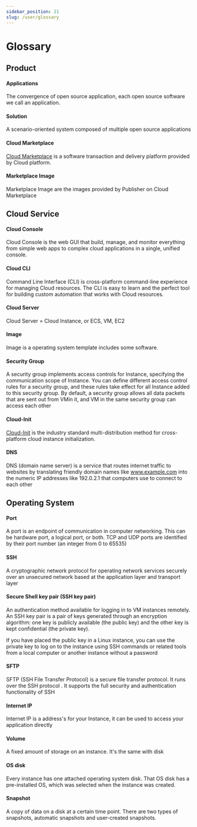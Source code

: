 ```yaml
---
sidebar_position: 21
slug: /user/glossary
---
```


# Glossary

## Product

#### Applications

The convergence of open source application, each open source software we call an application.

#### Solution

A scenario-oriented system composed of multiple open source applications

#### Cloud Marketplace

[Cloud Marketplace](../buy/subscription) is a software transaction and delivery platform provided by Cloud platform.

#### Marketplace Image

Marketplace Image are the images provided by Publisher on Cloud Marketplace

## Cloud Service

#### Cloud Console 

Cloud Console is the web GUI that build, manage, and monitor everything from simple web apps to complex cloud applications in a single, unified console.

#### Cloud CLI

Command Line Interface (CLI) is cross-platform command-line experience for managing Cloud resources. The CLI is easy to learn and the perfect tool for building custom automation that works with Cloud resources.

#### Cloud Server

Cloud Server = Cloud Instance, or ECS, VM, EC2

#### Image

Image is a operating system template includes some software.  

#### Security Group

A security group implements access controls for Instance, specifying the communication scope of Instance. You can define different access control rules for a security group, and these rules take effect for all Instance added to this security group. By default, a security group allows all data packets that are sent out from VMin it, and VM in the same security group can access each other

#### Cloud-Init

[Cloud-Init](https://cloud-init.io/) is the industry standard multi-distribution method for cross-platform cloud instance initialization. 

#### DNS

DNS (domain name server) is a service that routes internet traffic to websites by translating friendly domain names like www.example.com into the numeric IP addresses like 192.0.2.1 that computers use to connect to each other

## Operating System

#### Port

A port is an endpoint of communication in computer networking. This can be hardware port, a logical port, or both. TCP and UDP ports are identified by their port number (an integer from 0 to 65535)

#### SSH

A cryptographic network protocol for operating network services securely over an unsecured network based at the application layer and transport layer

#### Secure Shell key pair (SSH key pair)

An authentication method available for logging in to VM instances remotely. An SSH key pair is a pair of keys generated through an encryption algorithm: one key is publicly available (the public key) and the other key is kept confidential (the private key).  

If you have placed the public key in a Linux instance, you can use the private key to log on to the instance using SSH commands or related tools from a local computer or another instance without a password

#### SFTP

SFTP (SSH File Transfer Protocol) is a secure file transfer protocol. It runs over the SSH protocol . It supports the full security and authentication functionality of SSH

#### Internet IP

Internet IP is a address's for your Instance, it can be used to access your application directly

#### Volume

A fixed amount of storage on an instance. It's the same with disk

#### OS disk

Every instance has one attached operating system disk. That OS disk has a pre-installed OS, which was selected when the instance was created.   

#### Snapshot

A copy of data on a disk at a certain time point. There are two types of snapshots, automatic snapshots and user-created snapshots.
